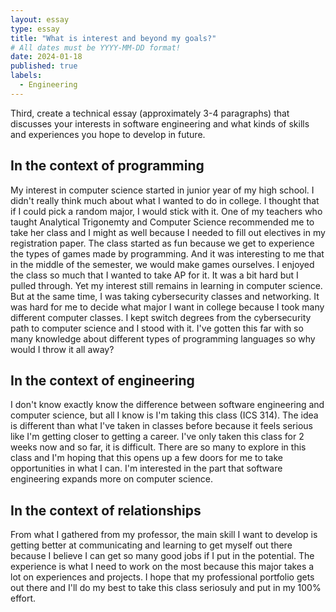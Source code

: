 ```yaml
---
layout: essay
type: essay
title: "What is interest and beyond my goals?"
# All dates must be YYYY-MM-DD format!
date: 2024-01-18
published: true
labels:
  - Engineering
---
```


Third, create a technical essay (approximately 3-4 paragraphs) that discusses your interests in software engineering and what kinds of skills and experiences you hope to develop in future.
## In the context of programming

My interest in computer science started in junior year of my high school. I didn't really think much about what I wanted to do in college. I thought that if I could pick a random major, I would stick with it.
One of my teachers who taught Analytical Trigonemty and Computer Science recommended me to take her class and I might as well because I needed to fill out electives in my registration paper.
The class started as fun because we get to experience the types of games made by programming. And it was interesting to me that in the middle of the semester, we would make games ourselves.
I enjoyed the class so much that I wanted to take AP for it. It was a bit hard but I pulled through. Yet my interest still remains in learning in computer science. But at the same time, I was taking cybersecurity classes and networking.
It was hard for me to decide what major I want in college because I took many different computer classes. I kept switch degrees from the cybersecurity path to computer science and I stood with it.
I've gotten this far with so many knowledge about different types of programming languages so why would I throw it all away?

## In the context of engineering

I don't know exactly know the difference between software engineering and computer science, but all I know is I'm taking this class (ICS 314). The idea is different than what I've taken in classes before because it feels serious like I'm getting closer to getting a career.
I've only taken this class for 2 weeks now and so far, it is difficult. There are so many to explore in this class and I'm hoping that this opens up a few doors for me to take opportunities in what I can. I'm interested in the part that software engineering expands more on computer science.

## In the context of relationships

From what I gathered from my professor, the main skill I want to develop is getting better at communicating and learning to get myself out there because I believe I can get so many good jobs if I put in the potential. The experience is what I need to work on the most because this major takes a lot on experiences and projects.
I hope that my professional portfolio gets out there and I'll do my best to take this class seriosuly and put in my 100% effort.
